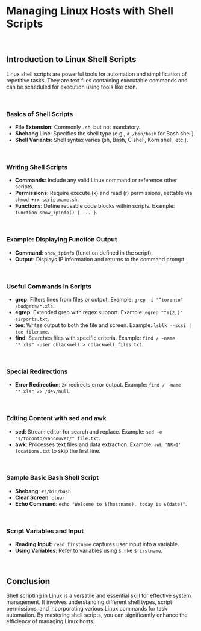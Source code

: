 # Managing Linux Hosts with Shell Scripts

<br>

## Introduction to Linux Shell Scripts

Linux shell scripts are powerful tools for automation and simplification of repetitive tasks. They are text files containing executable commands and can be scheduled for execution using tools like cron.

<br>

### Basics of Shell Scripts

- **File Extension**: Commonly `.sh`, but not mandatory.
- **Shebang Line**: Specifies the shell type (e.g., `#!/bin/bash` for Bash shell).
- **Shell Variants**: Shell syntax varies (sh, Bash, C shell, Korn shell, etc.).

<br>

### Writing Shell Scripts

- **Commands**: Include any valid Linux command or reference other scripts.
- **Permissions**: Require execute (x) and read (r) permissions, settable via `chmod +rx scriptname.sh`.
- **Functions**: Define reusable code blocks within scripts. Example: `function show_ipinfo() { ... }`.

<br>

### Example: Displaying Function Output

- **Command**: `show_ipinfo` (function defined in the script).
- **Output**: Displays IP information and returns to the command prompt.

<br>

### Useful Commands in Scripts

- **grep**: Filters lines from files or output. Example: `grep -i "^toronto" /budgets/*.xls`.
- **egrep**: Extended grep with regex support. Example: `egrep "^Y{2,}" airports.txt`.
- **tee**: Writes output to both the file and screen. Example: `lsblk --scsi | tee filename`.
- **find**: Searches files with specific criteria. Example: `find / -name "*.xls" -user cblackwell > cblackwell_files.txt`.

<br>

### Special Redirections

- **Error Redirection**: `2>` redirects error output. Example: `find / -name "*.xls" 2> /dev/null`.

<br>

### Editing Content with sed and awk

- **sed**: Stream editor for search and replace. Example: `sed -e "s/toronto/vancouver/" file.txt`.
- **awk**: Processes text files and data extraction. Example: `awk 'NR>1' locations.txt` to skip the first line.

<br>

### Sample Basic Bash Shell Script

- **Shebang**: `#!/bin/bash`
- **Clear Screen**: `clear`
- **Echo Command**: `echo "Welcome to $(hostname), today is $(date)"`.

<br>

### Script Variables and Input

- **Reading Input**: `read firstname` captures user input into a variable.
- **Using Variables**: Refer to variables using `$`, like `$firstname`.

<br>

## Conclusion

Shell scripting in Linux is a versatile and essential skill for effective system management. It involves understanding different shell types, script permissions, and incorporating various Linux commands for task automation. By mastering shell scripts, you can significantly enhance the efficiency of managing Linux hosts.
